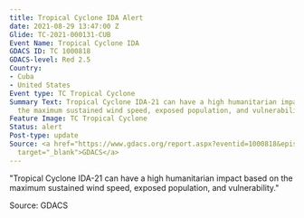 ```yaml
---
title: Tropical Cyclone IDA Alert
date: 2021-08-29 13:47:00 Z
Glide: TC-2021-000131-CUB
Event Name: Tropical Cyclone IDA
GDACS ID: TC 1000818
GDACS-level: Red 2.5
Country:
- Cuba
- United States
Event type: TC Tropical Cyclone
Summary Text: Tropical Cyclone IDA-21 can have a high humanitarian impact based on
  the maximum sustained wind speed, exposed population, and vulnerability.
Feature Image: TC Tropical Cyclone
Status: alert
Post-type: update
Source: <a href="https://www.gdacs.org/report.aspx?eventid=1000818&episodeid=17&eventtype=TC"
  target="_blank">GDACS</a>
---
```


"Tropical Cyclone IDA-21 can have a high humanitarian impact based on the maximum sustained wind speed, exposed population, and vulnerability."

Source: GDACS